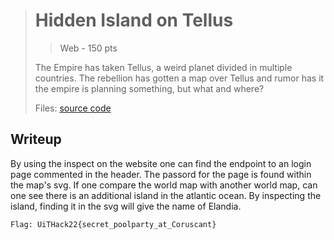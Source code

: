 > # Hidden Island on Tellus
> > Web - 150 pts
> 
> The Empire has taken Tellus, a weird planet divided in multiple countries. The rebellion has gotten a map over Tellus and rumor has it the empire is planning something, but what and where? 
> 
> Files: [source code](./scr)

## Writeup

By using the inspect on the website one can find the endpoint to an login page commented in the header. The passord for the page is found within the map's svg. If one compare the world map with another world map, can one see there is an additional island in the atlantic ocean. By inspecting the island, finding it in the svg will give the name of Elandia. 


```
Flag: UiTHack22{secret_poolparty_at_Coruscant}
```